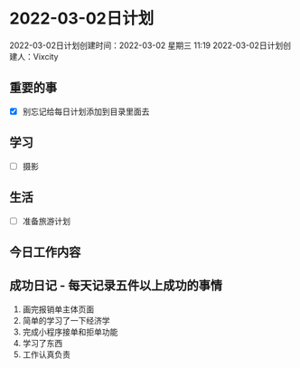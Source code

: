 # 2022-03-02日计划

2022-03-02日计划创建时间：2022-03-02 星期三  11:19
2022-03-02日计划创建人：Vixcity

## 重要的事
- [x] 别忘记给每日计划添加到目录里面去

## 学习
- [ ] 摄影

## 生活
- [ ] 准备旅游计划

## 今日工作内容

## 成功日记 - 每天记录五件以上成功的事情
1. 画完报销单主体页面
2. 简单的学习了一下经济学
3. 完成小程序接单和拒单功能
4. 学习了东西
5. 工作认真负责